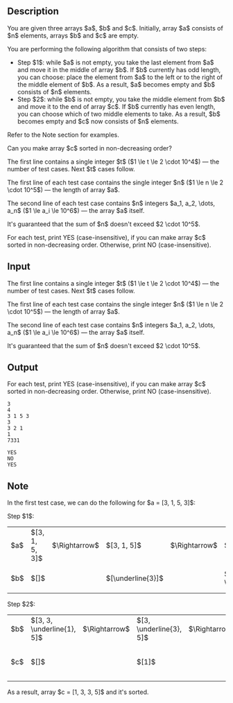 ## Description

<div><p>You are given three arrays $a$, $b$ and $c$. Initially, array $a$ consists of $n$ elements, arrays $b$ and $c$ are empty.</p><p>You are performing the following algorithm that consists of two steps: </p><ul> <li> Step $1$: while $a$ is not empty, you take <span class="tex-font-style-it">the last element</span> from $a$ and move it <span class="tex-font-style-it">in the middle</span> of array $b$. If $b$ currently has odd length, you can choose: place the element from $a$ to the left or to the right of the middle element of $b$. As a result, $a$ becomes empty and $b$ consists of $n$ elements. </li><li> Step $2$: while $b$ is not empty, you take <span class="tex-font-style-it">the middle element</span> from $b$ and move it <span class="tex-font-style-it">to the end</span> of array $c$. If $b$ currently has even length, you can choose which of two middle elements to take. As a result, $b$ becomes empty and $c$ now consists of $n$ elements. </li></ul> Refer to the Note section for examples.<p>Can you make array $c$ sorted in non-decreasing order?</p></div><div class="input-specification"><p>The first line contains a single integer $t$ ($1 \le t \le 2 \cdot 10^4$)&nbsp;— the number of test cases. Next $t$ cases follow.</p><p>The first line of each test case contains the single integer $n$ ($1 \le n \le 2 \cdot 10^5$)&nbsp;— the length of array $a$.</p><p>The second line of each test case contains $n$ integers $a_1, a_2, \dots, a_n$ ($1 \le a_i \le 10^6$)&nbsp;— the array $a$ itself.</p><p>It's guaranteed that the sum of $n$ doesn't exceed $2 \cdot 10^5$.</p></div><div class="output-specification"><p>For each test, print <span class="tex-font-style-tt">YES</span> (case-insensitive), if you can make array $c$ sorted in non-decreasing order. Otherwise, print <span class="tex-font-style-tt">NO</span> (case-insensitive).</p></div>

## Input

<p>The first line contains a single integer $t$ ($1 \le t \le 2 \cdot 10^4$)&nbsp;— the number of test cases. Next $t$ cases follow.</p><p>The first line of each test case contains the single integer $n$ ($1 \le n \le 2 \cdot 10^5$)&nbsp;— the length of array $a$.</p><p>The second line of each test case contains $n$ integers $a_1, a_2, \dots, a_n$ ($1 \le a_i \le 10^6$)&nbsp;— the array $a$ itself.</p><p>It's guaranteed that the sum of $n$ doesn't exceed $2 \cdot 10^5$.</p>

## Output

<p>For each test, print <span class="tex-font-style-tt">YES</span> (case-insensitive), if you can make array $c$ sorted in non-decreasing order. Otherwise, print <span class="tex-font-style-tt">NO</span> (case-insensitive).</p>





```input1|2,3,6,7
3
4
3 1 5 3
3
3 2 1
1
7331
```




```output1
YES
NO
YES
```



## Note

<p>In the first test case, we can do the following for $a = [3, 1, 5, 3]$:</p><p>Step $1$: </p><table class="tex-tabular"><tbody><tr><td class="tex-tabular-text-align-center tex-tabular-border-right">$a$</td><td class="tex-tabular-border-left tex-tabular-text-align-center">$[3, 1, 5, 3]$</td><td class="tex-tabular-text-align-center">$\Rightarrow$</td><td class="tex-tabular-text-align-center">$[3, 1, 5]$</td><td class="tex-tabular-text-align-center">$\Rightarrow$</td><td class="tex-tabular-text-align-center">$[3, 1]$</td><td class="tex-tabular-text-align-center">$\Rightarrow$</td><td class="tex-tabular-text-align-center">$[3]$</td><td class="tex-tabular-text-align-center">$\Rightarrow$</td><td class="tex-tabular-text-align-center">$[]$</td></tr><tr><td class="tex-tabular-text-align-center tex-tabular-border-right">$b$</td><td class="tex-tabular-border-left tex-tabular-text-align-center">$[]$</td><td class="tex-tabular-text-align-center"></td><td class="tex-tabular-text-align-center">$[\underline{3}]$</td><td class="tex-tabular-text-align-center"></td><td class="tex-tabular-text-align-center">$[3, \underline{5}]$</td><td class="tex-tabular-text-align-center"></td><td class="tex-tabular-text-align-center">$[3, \underline{1}, 5]$</td><td class="tex-tabular-text-align-center"></td><td class="tex-tabular-text-align-center">$[3, \underline{3}, 1, 5]$</td></tr></tbody></table><p></p><p>Step $2$: </p><table class="tex-tabular"><tbody><tr><td class="tex-tabular-text-align-center tex-tabular-border-right">$b$</td><td class="tex-tabular-border-left tex-tabular-text-align-center">$[3, 3, \underline{1}, 5]$</td><td class="tex-tabular-text-align-center">$\Rightarrow$</td><td class="tex-tabular-text-align-center">$[3, \underline{3}, 5]$</td><td class="tex-tabular-text-align-center">$\Rightarrow$</td><td class="tex-tabular-text-align-center">$[\underline{3}, 5]$</td><td class="tex-tabular-text-align-center">$\Rightarrow$</td><td class="tex-tabular-text-align-center">$[\underline{5}]$</td><td class="tex-tabular-text-align-center">$\Rightarrow$</td><td class="tex-tabular-text-align-center">$[]$</td></tr><tr><td class="tex-tabular-text-align-center tex-tabular-border-right">$c$</td><td class="tex-tabular-border-left tex-tabular-text-align-center">$[]$</td><td class="tex-tabular-text-align-center"></td><td class="tex-tabular-text-align-center">$[1]$</td><td class="tex-tabular-text-align-center"></td><td class="tex-tabular-text-align-center">$[1, 3]$</td><td class="tex-tabular-text-align-center"></td><td class="tex-tabular-text-align-center">$[1, 3, 3]$</td><td class="tex-tabular-text-align-center"></td><td class="tex-tabular-text-align-center">$[1, 3, 3, 5]$</td></tr></tbody></table> As a result, array $c = [1, 3, 3, 5]$ and it's sorted.<p></p>
